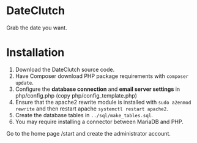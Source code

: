 # DateClutch
Grab the date you want.

# Installation

1. Download the DateClutch source code.
2. Have Composer download PHP package requirements with `composer update`.
3. Configure the **database connection** and **email server settings** in php/config.php (copy php/config_template.php)
4. Ensure that the apache2 rewrite module is installed with `sudo a2enmod rewrite` and then restart apache `systemctl restart apache2`.
5. Create the database tables in `../sql/make_tables.sql`.
6. You may require installing a connector between MariaDB and PHP.

Go to the home page /start and create the administrator account.
